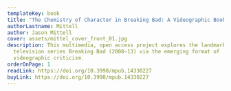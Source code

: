 ```yaml
---
templateKey: book
title: "The Chemistry of Character in Breaking Bad: A Videographic Book"
authorLastname: Mittell
author: Jason Mittell
cover: assets/mittel_cover_front_01.jpg
description: This multimedia, open access project explores the landmark American
  television series Breaking Bad (2008–13) via the emerging format of
  videographic criticism.
orderOnPage: 1
readLink: https://doi.org/10.3998/mpub.14330227
buyLink: https://doi.org/10.3998/mpub.14330227
---
```

